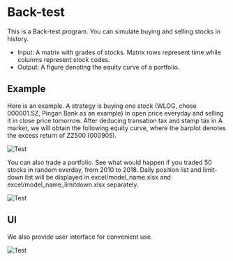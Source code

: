 # Back-test
This is a Back-test program. You can simulate buying and selling stocks in history.
+ Input: A matrix with grades of stocks. Matrix rows represent time while colunms represent stock codes.
+ Output: A figure denoting the equity curve of a portfolio.

## Example
Here is an example. A strategy is buying one stock (WLOG, chose 000001.SZ, Pingan Bank as an example) in open price everyday and selling it in close price tomorrow. After deducing transation tax and stamp tax in A market, we will obtain the following equity curve, where the barplot 
denotes the excess return of ZZ500 (000905).

![Test](https://github.com/Hilbert1984/Back-test/blob/master/figure/000001.SZ.jpg)

You can also trade a portfolio. See what would happen if you traded 50 stocks in random everday, from 2010 to 2018. Daily position list and limit-down list will be displayed in excel/model_name.xlsx and excel/model_name_limitdown.xlsx separately.

![Test](https://github.com/Hilbert1984/Back-test/blob/master/figure/random.jpg)

## UI
We also provide user interface for convenient use.

![Test](https://github.com/Hilbert1984/Back-test/blob/master/figure/UI.png)
